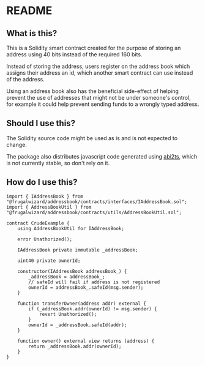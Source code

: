 # README

## What is this?

This is a Solidity smart contract created for the purpose of storing an address using 40 bits instead of the required 160 bits.

Instead of storing the address, users register on the address book which assigns their address an id, which another smart contract can use instead of the address.

Using an address book also has the beneficial side-effect of helping prevent the use of addresses that might not be under someone's control, for example it could help prevent sending funds to a wrongly typed address.

## Should I use this?

The Solidity source code might be used as is and is not expected to change.

The package also distributes javascript code generated using [abi2ts](https://github.com/Frugal-Wizard/abi2ts), which is not currently stable, so don't rely on it.

## How do I use this?

```solidity
import { IAddressBook } from "@frugalwizard/addressbook/contracts/interfaces/IAddressBook.sol";
import { AddressBookUtil } from "@frugalwizard/addressbook/contracts/utils/AddressBookUtil.sol";

contract CrudeExample {
    using AddressBookUtil for IAddressBook;

    error Unathorized();

    IAddressBook private immutable _addressBook;

    uint40 private ownerId;

    constructor(IAddressBook addressBook_) {
        _addressBook = addressBook_;
        // safeId will fail if address is not registered
        ownerId = addressBook_.safeId(msg.sender);
    }

    function transferOwner(address addr) external {
        if (_addressBook.addr(ownerId) != msg.sender) {
            revert Unathorized();
        }
        ownerId = _addressBook.safeId(addr);
    }

    function owner() external view returns (address) {
        return _addressBook.addr(ownerId);
    }
}
```
